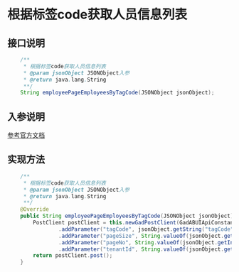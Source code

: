 # 根据标签code获取人员信息列表

## 接口说明
```java
    /**
     * 根据标签code获取人员信息列表
     * @param jsonObject JSONObject入参
     * @return java.lang.String
     **/
    String employeePageEmployeesByTagCode(JSONObject jsonObject);
```
## 入参说明
[参考官方文档](https://openplatform-portal.dg-work.cn/#/doc-jsapi?apiType=serverapi&docKey=2654)
## 实现方法
```java
    /**
     * 根据标签code获取人员信息列表
     * @param jsonObject JSONObject入参
     * @return java.lang.String
     **/
    @Override
    public String employeePageEmployeesByTagCode(JSONObject jsonObject) {
        PostClient postClient = this.newGadPostClient(GadABUIApiConstants.ABUI_PAGE_EMP_BY_TAG_CODE)
                .addParameter("tagCode", jsonObject.getString("tagCode"))
                .addParameter("pageSize", String.valueOf(jsonObject.getInteger("pageSize")))
                .addParameter("pageNo", String.valueOf(jsonObject.getInteger("pageNo")))
                .addParameter("tenantId", String.valueOf(jsonObject.getLong("tenantId")));
        return postClient.post();
    }
```